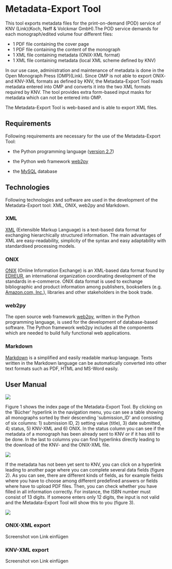 # Metadata-Export Tool

This tool exports metadata files for the print-on-demand (POD) service of KNV (Link)(Koch, Neff & Volckmar GmbH).The POD service demands for each monograph/edited volume four different files: 
* 1 PDF file containing the cover page
* 1 PDF file containing the content of the monograph
* 1 XML file containing metadata (ONIX-XML format) 
* 1 XML file containing metadata (local XML scheme defined by KNV)

In our use case, administration and maintenance of metadata is done in the Open Monograph Press (OMP)(Link). Since OMP is not able to export ONIX- and KNV-XML formats as defined by KNV, the Metadata-Export Tool reads metadata entered into OMP and converts it into the two XML formats required by KNV. The tool provides extra form-based input masks for metadata which can not be entered into OMP.

The Metadata-Export Tool is web-based and is able to export XML files.

## Requirements

Following requirements are necessary for the use of the Metadata-Export Tool:

* the Python programming language ([version 2.7](https://www.python.org/download/releases/2.7/)) 

* the Python web framework [web2py](http://www.web2py.com/init/default/download)

* the [MySQL](https://www.mysql.de/downloads/) database

## Technologies

Following technologies and software are used in the development of the Metadata-Export tool: XML, ONIX, web2py and Markdown.

### XML

[XML](https://en.wikipedia.org/wiki/XML) (Extensible Markup Language) is a text-based data format for exchanging hierarchically structured information. The main advantages of XML are easy-readability, simplicity of the syntax and easy adaptability with standardised processing models.

### ONIX

[ONIX](http://home.bic-media.com/index.php/onix-2-1) (Online Information Exchange) is an XML-based data format found by  [EDItEUR](http://www.editeur.org/83/Overview/), an  international organization coordinating development of the standards in e-commerce. ONIX data format is used to exchange bibliographic and product information among publishers, booksellers (e.g. [Amazon.com, Inc.](http://www.amazon.com/books-used-books-textbooks/b?ie=UTF8&node=283155)), libraries and other stakeholders in the book trade.

### web2py

The open source web framework [web2py](http://web2py.com/books/default/chapter/29/01/introduction), written in the Python programming language, is used for the development of database-based software. The Python framework web2py includes all the components which are needed to build fully functional web applications.

### Markdown

[Markdown](https://guides.github.com/features/mastering-markdown/) is a simplified and easily readable markup language. Texts written in the Markdown language can be automatically converted into other text formats such as PDF, HTML and MS-Word easily.

## User Manual

<img src="https://raw.githubusercontent.com/withanage/OMP_KNV_Plugin/master/static/images/readme/figure1.png">

Figure 1 shows the index page of the Metadata-Export Tool. By clicking on the 'Bücher' hyperlink in the navigation menu, you can see a table showing all monographs sorted by their descending 'submission_ID' and consisting of six columns: 1) submission ID, 2) setting value (title), 3) date submitted, 4) status, 5) KNV-XML and 6) ONIX. In the status column you can see if the metadata of a monograph has been already sent to KNV or if it has still to be done. In the last to columns you can find hyperlinks directly leading to the download of the KNV- and the ONIX-XML file.

<img src="https://raw.githubusercontent.com/withanage/OMP_KNV_Plugin/master/static/images/readme/figure2.png">

If the metadata has not been yet sent to KNV, you can click on a hyperlink leading to another page where you can complete several data fields (figure 2). As you can see, there are different kinds of fields, as for example fields where you have to choose among different predefined answers or fields where have to upload PDF files. Then, you can check whether you have filled in all information correctly. For instance, the ISBN number must consist of 13 digits. If someone enters only 12 digits, the input is not valid and the Metadata-Export Tool will show this to you (figure 3).

<img src="https://raw.githubusercontent.com/withanage/OMP_KNV_Plugin/master/static/images/readme/figure3.png">

### ONIX-XML export
 
Screenshot von Link einfügen

### KNV-XML export

Screenshot von Link einfügen
